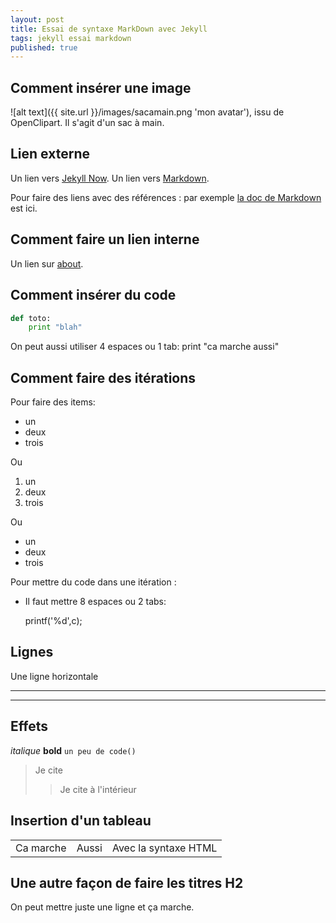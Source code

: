 ```yaml
---
layout: post
title: Essai de syntaxe MarkDown avec Jekyll
tags: jekyll essai markdown
published: true
---
```


## Comment insérer une image

![alt text]({{ site.url }}/images/sacamain.png 'mon avatar'), issu de OpenClipart.
Il s'agit d'un sac à main.

## Lien externe

Un lien vers [Jekyll Now](http://github.com/barryclark/jekyll-now/).
Un lien vers [Markdown](https://raw.githubusercontent.com/barryclark/www.jekyllnow.com/gh-pages/_posts/2014-6-19-Markdown-Style-Guide.md).

Pour faire des liens avec des références : par exemple [la doc de Markdown][markdown] est ici.

[markdown]: http://daringfireball.net/projects/markdown/syntax#html "Markdown: Syntax"


## Comment faire un lien interne 

Un lien sur [about](/about/).

## Comment insérer du code

```python
def toto:
    print "blah"

```

On peut aussi utiliser 4 espaces ou 1 tab:
   print "ca marche aussi"


## Comment faire des itérations

Pour faire des items:

* un
* deux
* trois

Ou 

1. un
2. deux
3. trois

Ou 

- un
- deux
- trois

Pour mettre du code dans une itération :

- Il faut mettre 8 espaces ou 2 tabs:

     printf('%d',c);


## Lignes

Une ligne horizontale

----
****

## Effets

_italique_
**bold**
`un peu de code()`
> Je cite
>> Je cite à l'intérieur

## Insertion d'un tableau

<table>
 <tr><td>Ca marche</td><td>Aussi</td><td>Avec la syntaxe HTML</td></tr>
</table>

Une autre façon de faire les titres H2
--------------------------------------

On peut mettre juste une ligne et ça marche.
